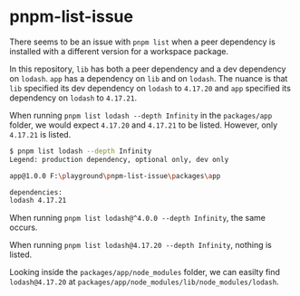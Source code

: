 # pnpm-list-issue

There seems to be an issue with `pnpm list` when a peer dependency is installed with a different version for a workspace package.

In this repository, `lib` has both a peer dependency and a dev dependency on `lodash`. `app` has a dependency on `lib` and on `lodash`. The nuance is that `lib` specified its dev dependency on `lodash` to `4.17.20` and `app` specified its dependency on `lodash` to `4.17.21`.

When running `pnpm list lodash --depth Infinity` in the `packages/app` folder, we would expect `4.17.20` and `4.17.21` to be listed. However, only `4.17.21` is listed.

```bash
$ pnpm list lodash --depth Infinity
Legend: production dependency, optional only, dev only

app@1.0.0 F:\playground\pnpm-list-issue\packages\app  

dependencies:
lodash 4.17.21
```

When running `pnpm list lodash@^4.0.0 --depth Infinity`, the same occurs.

When running `pnpm list lodash@4.17.20 --depth Infinity`, nothing is listed.

Looking inside the `packages/app/node_modules` folder, we can easilty find `lodash@4.17.20` at `packages/app/node_modules/lib/node_modules/lodash`.

